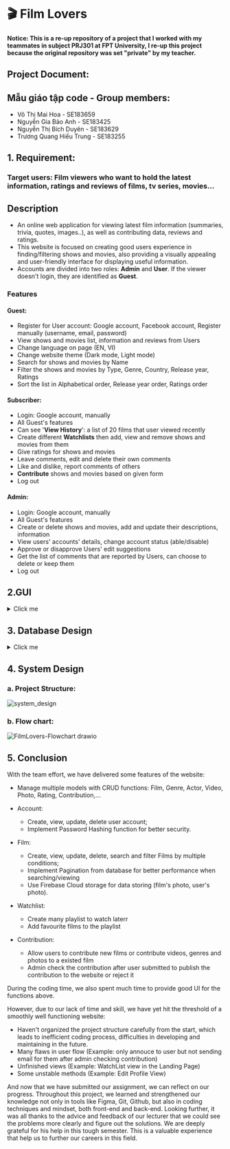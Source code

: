 # 🎬 Film Lovers

#### Notice: This is a re-up repository of a project that I worked with my teammates in subject PRJ301 at FPT University, I re-up this project because the original repository was set "private" by my teacher.

## Project Document:

## Mẫu giáo tập code - Group members:
- Võ Thị Mai Hoa - SE183659
- Nguyễn Gia Bảo Anh - SE183425
- Nguyễn Thị Bích Duyên - SE183629
- Trương Quang Hiếu Trung - SE183255

## 1. Requirement: 
### Target users: Film viewers who want to hold the latest information, ratings and reviews of films, tv series, movies...

## Description

- An online web application for viewing latest film information (summaries, trivia, quotes, images..), as well as contributing data, reviews and ratings.   
- This website is focused on creating good users experience in finding/filtering shows and movies, also providing a visually appealing and user-friendly interface for displaying useful information.   
- Accounts are divided into two roles: **Admin** and **User**. If the viewer doesn't login, they are identified as **Guest**.   

### Features

#### Guest:   
- Register for User account: Google account, Facebook account, Register manually (username, email, password)   
- View shows and movies list, information and reviews from Users   
- Change language on page (EN, VI)   
- Change website theme (Dark mode, Light mode)   
- Search for shows and movies by Name   
- Filter the shows and movies by Type, Genre, Country, Release year, Ratings   
- Sort the list in Alphabetical order, Release year order, Ratings order   

#### Subscriber:
- Login: Google account, manually   
- All Guest's features   
- Can see '**View History**': a list of 20 films that user viewed recently    
- Create different **Watchlists** then add, view and remove shows and movies from them   
- Give ratings for shows and movies    
- Leave comments, edit and delete their own comments   
- Like and dislike, report comments of others
- **Contribute** shows and movies based on given form   
- Log out   

#### Admin:
- Login: Google account, manually   
- All Guest's features   
- Create or delete shows and movies, add and update their descriptions, information   
- View users' accounts' details, change account status (able/disable)   
- Approve or disapprove Users' edit suggestions   
- Get the list of comments that are reported by Users, can choose to delete or keep them
- Log out   

## 2.GUI
<details>
  <summary>Click me</summary><br>
  
  ### 2.1. Common Pages
  
#### a. Sign in & Sign up:
![1 2](https://github.com/dunghuynh-teaching/prj301-se1867-06/assets/133933281/84dc7fc6-44d0-46f5-b1f9-4b82a8670fa3)

#### b. Home page
![0cb14e1e-e1ea-41a2-9cfa-d1757e08560d-0005](https://github.com/dunghuynh-teaching/prj301-se1867-06/assets/133933281/3f34f246-b4a4-4ee4-a3d5-c49f182daeb7)


#### c. Trending films 
![2](https://github.com/dunghuynh-teaching/prj301-se1867-06/assets/133933281/25da3684-5e71-4f30-ba98-e724ed6884ea)

#### d. Film details and Reviews
![3](https://github.com/dunghuynh-teaching/prj301-se1867-06/assets/133933281/ed63f208-5cde-448a-9b49-b278d14bdaec)

#### e. Film cast details
![4](https://github.com/dunghuynh-teaching/prj301-se1867-06/assets/133933281/e874c34f-f6ac-4326-99f4-916d2dee4178)


### 2.2. Admin Pages

#### a. Login
![5](https://github.com/dunghuynh-teaching/prj301-se1867-06/assets/133933281/dcdbfb8c-7090-427e-b333-066669267930)

#### b. Dashboard
![6](https://github.com/dunghuynh-teaching/prj301-se1867-06/assets/133933281/a919a4cf-8940-44f7-8c9c-cd17f2484587)

#### c. Movie Database
![7](https://github.com/dunghuynh-teaching/prj301-se1867-06/assets/133933281/c23c73d0-75f2-401c-b922-ef3d9590c12f)

#### d. Add new movie
![8](https://github.com/dunghuynh-teaching/prj301-se1867-06/assets/133933281/b2c9f238-1a76-4b26-a6b3-6b8e2396263b)

#### e. Manage users
![9](https://github.com/dunghuynh-teaching/prj301-se1867-06/assets/133933281/5fb2f929-236c-4ff6-ac83-a0ae45ca7e01)

#### f. Manage comments
![10](https://github.com/dunghuynh-teaching/prj301-se1867-06/assets/133933281/a6d3762c-c7fa-4d52-b8c1-50ea4f7cbc59)
</details>


## 3. Database Design
<details>
  <summary>Click me</summary><br>
![FilmLovers-ERD](https://github.com/dunghuynh-teaching/prj301-se1867-06/assets/133933281/4cfecb5d-8b3b-4fb6-accb-2b9c67b1729c)
![FilmLovers-RS](https://github.com/dunghuynh-teaching/prj301-se1867-06/assets/133933281/2d2cb4c7-fb24-4898-9161-3db557b28665)
</details>

## 4. System Design
### a. Project Structure:

![system_design](https://github.com/dunghuynh-teaching/prj301-se1867-06/assets/133933281/98ba0418-4988-441d-abf2-c84a2105cd72)

### b. Flow chart:

![FilmLovers-Flowchart drawio](https://github.com/dunghuynh-teaching/prj301-se1867-06/assets/133933281/8b699f31-6976-42b2-ad31-269e608cf046)

## 5. Conclusion
With the team effort, we have delivered some features of the website:

- Manage multiple models with CRUD functions: Film, Genre, Actor, Video, Photo, Rating, Contribution,...

- Account:
    + Create, view, update, delete user account;
    + Implement Password Hashing function for better security.
      
- Film:
    + Create, view, update, delete, search and filter Films by multiple conditions;
    + Implement Pagination from database for better performance when searching/viewing
    + Use Firebase Cloud storage for data storing (film's photo, user's photo).

- Watchlist:
    + Create many playlist to watch laterr
    + Add favourite films to the playlist
 
- Contribution:
    + Allow users to contribute new films or contribute videos, genres and photos to a existed film
    + Admin check the contribution after user submitted to publish the contribution to the website or reject it

During the coding time, we also spent much time to provide good UI for the functions above.

However, due to our lack of time and skill, we have yet hit the threshold of a smoothly well functioning website:
- Haven't organized the project structure carefully from the start, which leads to inefficient coding process, difficulties in developing and maintaining in the future.
- Many flaws in user flow (Example: only annouce to user but not sending email for them after admin checking contribution)
- Unfinished views (Example: WatchList view in the Landing Page)
- Some unstable methods (Example: Edit Profile View)

And now that we have submitted our assignment, we can reflect on our progress. 
Throughout this project, we learned and strengthened our knowledge not only in tools like Figma, Git, Github, but also in coding techniques and mindset, both front-end and back-end. Looking further, it was all thanks to the advice and feedback of our lecturer that we could see the problems more clearly and figure out the solutions. We are deeply grateful for his help in this tough semester. This is a valuable experience that help us to further our careers in this field. 

